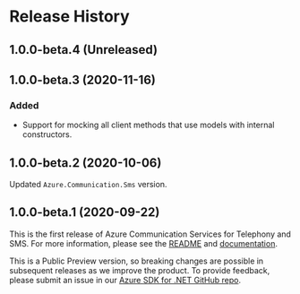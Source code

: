 # Release History

## 1.0.0-beta.4 (Unreleased)


## 1.0.0-beta.3 (2020-11-16)

### Added
- Support for mocking all client methods that use models with internal constructors.

## 1.0.0-beta.2 (2020-10-06)
Updated `Azure.Communication.Sms` version.

## 1.0.0-beta.1 (2020-09-22)
This is the first release of Azure Communication Services for Telephony and SMS. For more information, please see the [README][read_me] and [documentation][documentation].

This is a Public Preview version, so breaking changes are possible in subsequent releases as we improve the product. To provide feedback, please submit an issue in our [Azure SDK for .NET GitHub repo](https://github.com/Azure/azure-sdk-for-net/issues).

<!-- LINKS -->
[read_me]: https://github.com/Azure/azure-sdk-for-net/blob/master/sdk/communication/Azure.Communication.Sms/README.md
[documentation]:https://docs.microsoft.com/azure/communication-services/quickstarts/telephony-sms/send?pivots=programming-language-csharp


